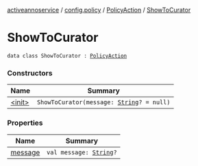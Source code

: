 [activeannoservice](../../../index.md) / [config.policy](../../index.md) / [PolicyAction](../index.md) / [ShowToCurator](./index.md)

# ShowToCurator

`data class ShowToCurator : `[`PolicyAction`](../index.md)

### Constructors

| Name | Summary |
|---|---|
| [&lt;init&gt;](-init-.md) | `ShowToCurator(message: `[`String`](https://kotlinlang.org/api/latest/jvm/stdlib/kotlin/-string/index.html)`? = null)` |

### Properties

| Name | Summary |
|---|---|
| [message](message.md) | `val message: `[`String`](https://kotlinlang.org/api/latest/jvm/stdlib/kotlin/-string/index.html)`?` |
